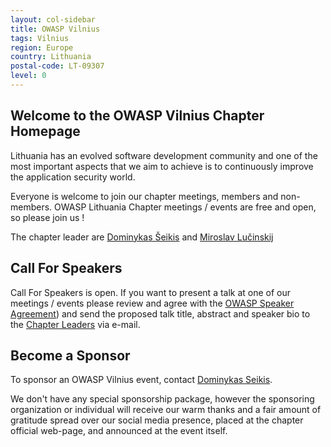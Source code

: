```yaml
---  
layout: col-sidebar
title: OWASP Vilnius
tags: Vilnius
region: Europe
country: Lithuania
postal-code: LT-09307
level: 0  
---  
```



## Welcome to the OWASP Vilnius Chapter Homepage

Lithuania has an evolved software development community and one of the
most important aspects that we aim to achieve is to continuously improve
the application security world.

Everyone is welcome to join our chapter meetings, members and
non-members. OWASP Lithuania Chapter meetings / events are free and
open, so please join us !

The chapter leader are [Dominykas Šeikis](mailto:dominykas.seikis@owasp.org) and [Miroslav Lučinskij](mailto:miroslav.lucinskij@owasp.org)

## Call For Speakers

Call For Speakers is open. If you want to present a talk at one of our meetings / events please review and agree with the
[OWASP Speaker Agreement](https://www.owasp.org/index.php/Speaker_Agreement)) and send the proposed talk title, abstract and speaker bio to the [Chapter Leaders](leaders.md) via e-mail.  

## Become a Sponsor

To sponsor an OWASP Vilnius event, contact [Dominykas Seikis](mailto:dominykas.seikis@owasp.org).

We don't have any special sponsorship package, however the sponsoring organization or individual will receive our warm thanks and a fair
amount of gratitude spread over our social media presence, placed at the chapter official web-page, and announced at the event itself.

